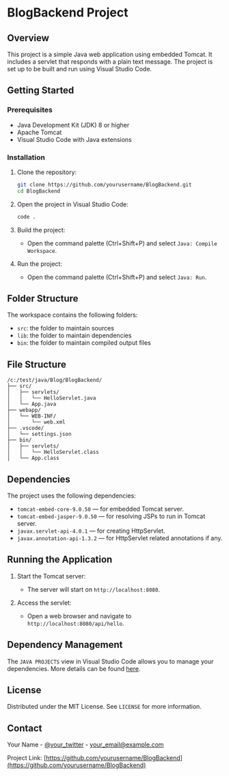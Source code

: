 # BlogBackend Project

## Overview

This project is a simple Java web application using embedded Tomcat. It includes a servlet that responds with a plain text message. The project is set up to be built and run using Visual Studio Code.

## Getting Started

### Prerequisites

- Java Development Kit (JDK) 8 or higher
- Apache Tomcat
- Visual Studio Code with Java extensions

### Installation

1. Clone the repository:
    ```sh
    git clone https://github.com/yourusername/BlogBackend.git
    cd BlogBackend
    ```

2. Open the project in Visual Studio Code:
    ```sh
    code .
    ```

3. Build the project:
    - Open the command palette (Ctrl+Shift+P) and select `Java: Compile Workspace`.

4. Run the project:
    - Open the command palette (Ctrl+Shift+P) and select `Java: Run`.

## Folder Structure

The workspace contains the following folders:

- `src`: the folder to maintain sources
- `lib`: the folder to maintain dependencies
- `bin`: the folder to maintain compiled output files

## File Structure

```
/c:/test/java/Blog/BlogBackend/
├── src/
│   ├── servlets/
│   │   └── HelloServlet.java
│   └── App.java
├── webapp/
│   └── WEB-INF/
│       └── web.xml
├── .vscode/
│   └── settings.json
├── bin/
│   ├── servlets/
│   │   └── HelloServlet.class
│   └── App.class
```

## Dependencies

The project uses the following dependencies:

- `tomcat-embed-core-9.0.50` — for embedded Tomcat server.
- `tomcat-embed-jasper-9.0.50` — for resolving JSPs to run in Tomcat server.
- `javax.servlet-api-4.0.1` — for creating HttpServlet.
- `javax.annotation-api-1.3.2` — for HttpServlet related annotations if any.

## Running the Application

1. Start the Tomcat server:
    - The server will start on `http://localhost:8080`.

2. Access the servlet:
    - Open a web browser and navigate to `http://localhost:8080/api/hello`.

## Dependency Management

The `JAVA PROJECTS` view in Visual Studio Code allows you to manage your dependencies. More details can be found [here](https://github.com/microsoft/vscode-java-dependency#manage-dependencies).

## License

Distributed under the MIT License. See `LICENSE` for more information.

## Contact

Your Name - [@your_twitter](https://twitter.com/your_twitter) - your_email@example.com

Project Link: [https://github.com/yourusername/BlogBackend](https://github.com/yourusername/BlogBackend)
